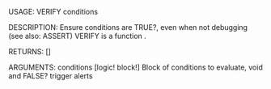 USAGE:
     VERIFY conditions 

DESCRIPTION:
     Ensure conditions are TRUE?, even when not debugging (see also: ASSERT)
     VERIFY is a function .

RETURNS: [<opt>]

ARGUMENTS:
    conditions [logic! block!]
        Block of conditions to evaluate, void and FALSE? trigger alerts
